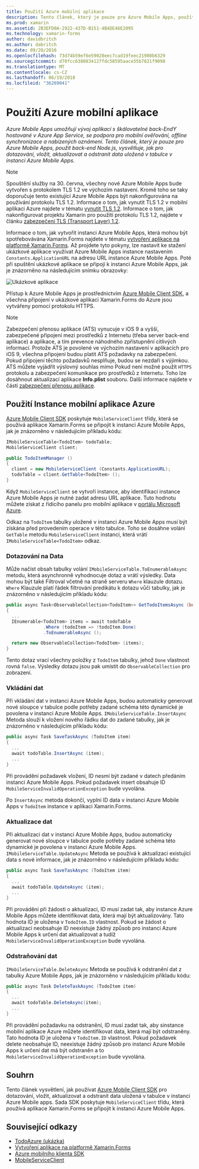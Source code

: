 ```yaml
---
title: Použití Azure mobilní aplikace
description: Tento článek, který je pouze pro Azure Mobile Apps, použít back-end Node.js, vysvětluje, jak pro dotazování, vložit, aktualizovat a odstranit data uložená v tabulce v instanci Azure Mobile Apps.
ms.prod: xamarin
ms.assetid: 2B3EFD0A-2922-437D-B151-4B4DE46E2095
ms.technology: xamarin-forms
author: davidbritch
ms.author: dabritch
ms.date: 09/20/2016
ms.openlocfilehash: 73d74b59ef6e59028eec7cad19feec21908b6329
ms.sourcegitcommit: d70fcc6380834127fdc58595aace55b7821f9098
ms.translationtype: MT
ms.contentlocale: cs-CZ
ms.lasthandoff: 06/19/2018
ms.locfileid: "36269041"
---
```

# <a name="consuming-an-azure-mobile-app"></a>Použití Azure mobilní aplikace

_Azure Mobile Apps umožňují vývoj aplikací s škálovatelné back-EndY hostované v Azure App Service, se podpora pro mobilní ověřování, offline synchronizace a nabízených oznámení. Tento článek, který je pouze pro Azure Mobile Apps, použít back-end Node.js, vysvětluje, jak pro dotazování, vložit, aktualizovat a odstranit data uložená v tabulce v instanci Azure Mobile Apps._

> [!NOTE]
> Spouštění služby na 30. června, všechny nové Azure Mobile Apps bude vytvořen s protokolem TLS 1.2 ve výchozím nastavení. Kromě toho se taky doporučuje tento existující Azure Mobile Apps být nakonfigurována na používání protokolu TLS 1.2. Informace o tom, jak vynutit TLS 1.2 v mobilní aplikaci Azure najdete v tématu [vynutit TLS 1.2](/azure/app-service/app-service-web-tutorial-custom-ssl#enforce-tls-1112). Informace o tom, jak nakonfigurovat projektu Xamarin pro použití protokolu TLS 1.2, najdete v článku [zabezpečení TLS (Transport Layer) 1.2](~/cross-platform/app-fundamentals/transport-layer-security.md).

Informace o tom, jak vytvořit instanci Azure Mobile Apps, která mohou být spotřebovávána Xamarin.Forms najdete v tématu [vytvoření aplikace na platformě Xamarin.Forms](https://azure.microsoft.com/documentation/articles/app-service-mobile-xamarin-forms-get-started/). Až projdete tyto pokyny, lze nastavit ke stažení ukázkové aplikace využívat Azure Mobile Apps instance nastavením `Constants.ApplicationURL` na adresu URL instance Azure Mobile Apps. Poté při spuštění ukázkové aplikace se připojí k instanci Azure Mobile Apps, jak je znázorněno na následujícím snímku obrazovky:

![](azure-images/portal.png "Ukázkové aplikace")

Přístup k Azure Mobile Apps je prostřednictvím [Azure Mobile Client SDK](https://www.nuget.org/packages/Microsoft.Azure.Mobile.Client/), a všechna připojení v ukázkové aplikaci Xamarin.Forms do Azure jsou vytvářeny pomocí protokolu HTTPS.

> [!NOTE]
> Zabezpečení přenosu aplikace (ATS) vynucuje v iOS 9 a vyšší, zabezpečené připojení mezi prostředků z Internetu (třeba server back-end aplikace) a aplikace, a tím prevence náhodného zpřístupnění citlivých informací. Protože ATS je povolené ve výchozím nastavení v aplikacích pro iOS 9, všechna připojení budou platit ATS požadavky na zabezpečení. Pokud připojení těchto požadavků nesplňuje, budou se nezdaří s výjimkou.
> ATS můžete vyjádřit výslovný souhlas mimo Pokud není možné použít `HTTPS` protokolu a zabezpečení komunikace pro prostředků z Internetu. Toho lze dosáhnout aktualizací aplikace **Info.plist** souboru. Další informace najdete v části [zabezpečení přenosu aplikace](~/ios/app-fundamentals/ats.md).

## <a name="consuming-an-azure-mobile-app-instance"></a>Použití Instance mobilní aplikace Azure

[Azure Mobile Client SDK](https://www.nuget.org/packages/Microsoft.Azure.Mobile.Client/) poskytuje `MobileServiceClient` třídy, která se používá aplikace Xamarin.Forms se připojit k instanci Azure Mobile Apps, jak je znázorněno v následujícím příkladu kódu:

```csharp
IMobileServiceTable<TodoItem> todoTable;
MobileServiceClient client;

public TodoItemManager ()
{
  client = new MobileServiceClient (Constants.ApplicationURL);
  todoTable = client.GetTable<TodoItem> ();
}
```

Když `MobileServiceClient` se vytvoří instance, aby identifikaci instance Azure Mobile Apps je nutné zadat adresu URL aplikace. Tuto hodnotu můžete získat z řídicího panelu pro mobilní aplikace v [portálu Microsoft Azure](https://portal.azure.com/).

Odkaz na `TodoItem` tabulky uložené v instanci Azure Mobile Apps musí být získána před provedením operace v této tabulce. Toho se dosáhne volání `GetTable` metodu `MobileServiceClient` instanci, která vrátí `IMobileServiceTable<TodoItem>` odkaz.

### <a name="querying-data"></a>Dotazování na Data

Může načíst obsah tabulky volání `IMobileServiceTable.ToEnumerableAsync` metodu, která asynchronně vyhodnocuje dotaz a vrátí výsledky. Data mohou být také Filtroval včetně na straně serveru `Where` klauzule dotazu. `Where` Klauzule platí řádek filtrování predikátu k dotazu vůči tabulky, jak je znázorněno v následujícím příkladu kódu:

```csharp
public async Task<ObservableCollection<TodoItem>> GetTodoItemsAsync (bool syncItems = false)
{
  ...
  IEnumerable<TodoItem> items = await todoTable
              .Where (todoItem => !todoItem.Done)
              .ToEnumerableAsync ();

  return new ObservableCollection<TodoItem> (items);
}
```

Tento dotaz vrací všechny položky z `TodoItem` tabulky, jehož `Done` vlastnost rovná `false`. Výsledky dotazu jsou pak umístit do `ObservableCollection` pro zobrazení.

### <a name="inserting-data"></a>Vkládání dat

Při vkládání dat v instanci Azure Mobile Apps, budou automaticky generovat nové sloupce v tabulce podle potřeby zadané schéma této dynamické je povolena v instanci Azure Mobile Apps. `IMobileServiceTable.InsertAsync` Metoda slouží k vložení nového řádku dat do zadané tabulky, jak je znázorněno v následujícím příkladu kódu:

```csharp
public async Task SaveTaskAsync (TodoItem item)
{
  ...
  await todoTable.InsertAsync (item);
  ...
}
```

Při provádění požadavek vložení, ID nesmí být zadané v datech předáním instanci Azure Mobile Apps. Pokud požadavek insert obsahuje ID `MobileServiceInvalidOperationException` bude vyvolána.

Po `InsertAsync` metoda dokončí, vyplní ID data v instanci Azure Mobile Apps v `TodoItem` instance v aplikaci Xamarin.Forms.

### <a name="updating-data"></a>Aktualizace dat

Při aktualizaci dat v instanci Azure Mobile Apps, budou automaticky generovat nové sloupce v tabulce podle potřeby zadané schéma této dynamické je povolena v instanci Azure Mobile Apps. `IMobileServiceTable.UpdateAsync` Metoda se používá k aktualizaci existující data s nové informace, jak je znázorněno v následujícím příkladu kódu:

```csharp
public async Task SaveTaskAsync (TodoItem item)
{
  ...
  await todoTable.UpdateAsync (item);
  ...
}
```

Při provádění při žádosti o aktualizaci, ID musí zadat tak, aby instance Azure Mobile Apps můžete identifikovat data, která mají být aktualizovány. Tato hodnota ID je uložena v `TodoItem.ID` vlastnost. Pokud se žádost o aktualizaci neobsahuje ID neexistuje žádný způsob pro instanci Azure Mobile Apps k určení dat aktualizovat a tudíž `MobileServiceInvalidOperationException` bude vyvolána.

### <a name="deleting-data"></a>Odstraňování dat

`IMobileServiceTable.DeleteAsync` Metoda se používá k odstranění dat z tabulky Azure Mobile Apps, jak je znázorněno v následujícím příkladu kódu:

```csharp
public async Task DeleteTaskAsync (TodoItem item)
{
  ...
  await todoTable.DeleteAsync(item);
  ...
}
```

Při provádění požadavku na odstranění, ID musí zadat tak, aby sinstance mobilní aplikace Azure můžete identifikovat data, která mají být odstraněny. Tato hodnota ID je uložena v `TodoItem.ID` vlastnost. Pokud požadavek delete neobsahuje ID, neexistuje žádný způsob pro instanci Azure Mobile Apps k určení dat má být odstraněn a to `MobileServiceInvalidOperationException` bude vyvolána.

## <a name="summary"></a>Souhrn

Tento článek vysvětlení, jak používat [Azure Mobile Client SDK](https://www.nuget.org/packages/Microsoft.Azure.Mobile.Client/) pro dotazování, vložit, aktualizovat a odstranit data uložená v tabulce v instanci Azure Mobile apps. Sada SDK poskytuje `MobileServiceClient` třídu, která používá aplikace Xamarin.Forms se připojit k instanci Azure Mobile Apps.


## <a name="related-links"></a>Související odkazy

- [TodoAzure (ukázka)](https://developer.xamarin.com/samples/xamarin-forms/WebServices/TodoAzure/)
- [Vytvoření aplikace na platformě Xamarin.Forms](https://azure.microsoft.com/documentation/articles/app-service-mobile-xamarin-forms-get-started/)
- [Azure mobilního klienta SDK](https://www.nuget.org/packages/Microsoft.Azure.Mobile.Client/)
- [MobileServiceClient](https://msdn.microsoft.com/library/azure/microsoft.windowsazure.mobileservices.mobileserviceclient(v=azure.10).aspx)
